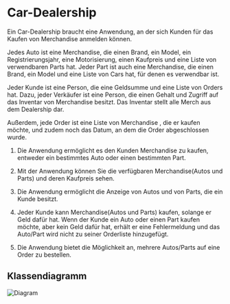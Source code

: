 # Car-Dealership

Ein Car-Dealership braucht eine Anwendung, an der sich Kunden für das Kaufen von Merchandise anmelden können.

Jedes Auto ist eine Merchandise, die einen Brand, ein Model, ein Registrierungsjahr, eine Motorisierung, einen Kaufpreis und eine Liste von verwendbaren Parts hat. Jeder Part ist auch eine Merchandise, die einen Brand, ein Model und eine Liste von Cars hat, für denen es verwendbar ist.    

Jeder Kunde ist eine Person, die eine Geldsumme und eine Liste von Orders hat. Dazu, jeder Verkäufer ist eine Person, die einen Gehalt und Zugriff auf das Inventar von Merchandise besitzt. Das Inventar stellt alle Merch aus dem Dealership dar.

Außerdem, jede Order ist eine Liste von Merchandise  , die er kaufen möchte, und zudem noch das Datum, an dem die Order abgeschlossen wurde.

1.	Die Anwendung ermöglicht es den Kunden Merchandise zu kaufen, entweder ein bestimmtes Auto oder einen bestimmten Part.

2.	Mit der Anwendung können Sie die verfügbaren Merchandise(Autos und Parts) und deren Kaufpreis sehen.

3.	Die Anwendung ermöglicht die Anzeige von Autos und von Parts, die ein Kunde besitzt.

4.	Jeder Kunde kann Merchandise(Autos und Parts) kaufen, solange er Geld dafür hat. Wenn der Kunde ein Auto oder einen Part kaufen möchte,  aber kein Geld dafür hat, erhält er eine Fehlermeldung und das Auto/Part wird nicht zu seiner Orderliste hinzugefügt.

5.	Die Anwendung bietet die Möglichkeit an, mehrere Autos/Parts auf eine Order zu bestellen.





Klassendiagramm
-------------------------------------------------------------------------------------------------------------------------------------------------------------------------
![Diagram](https://user-images.githubusercontent.com/114949622/197870644-02953ed9-d527-4067-8419-0a6de4941eae.png)

